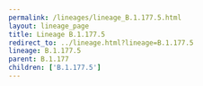 ```yaml
---
permalink: /lineages/lineage_B.1.177.5.html
layout: lineage_page
title: Lineage B.1.177.5
redirect_to: ../lineage.html?lineage=B.1.177.5
lineage: B.1.177.5
parent: B.1.177
children: ['B.1.177.5']
---
```

